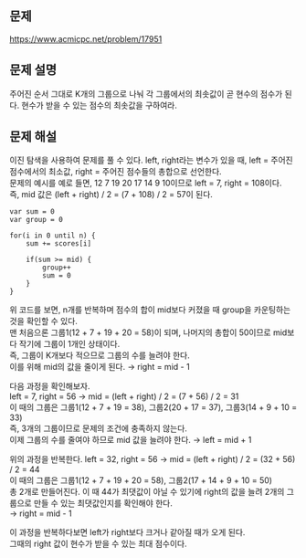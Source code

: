 ## 문제
https://www.acmicpc.net/problem/17951

## 문제 설명
주어진 순서 그대로 K개의 그룹으로 나눠 각 그룹에서의 최솟값이 곧 현수의 점수가 된다.
현수가 받을 수 있는 점수의 최솟값을 구하여라.

## 문제 해설
이진 탐색을 사용하여 문제를 풀 수 있다.
left, right라는 변수가 있을 때, left = 주어진 점수에서의 최소값, right = 주어진 점수들의 총합으로 선언한다.  
문제의 예시를 예로 들면, 12 7 19 20 17 14 9 10이므로 left = 7, right = 108이다.  
즉, mid 값은 (left + right) / 2 = (7 + 108) / 2 = 57이 된다.  
```
var sum = 0
var group = 0

for(i in 0 until n) {
    sum += scores[i]

    if(sum >= mid) {
        group++
        sum = 0
    }
}
```
위 코드를 보면, n개를 반복하며 점수의 합이 mid보다 커졌을 때 group을 카운팅하는 것을 확인할 수 있다.  
맨 처음으론 그룹1(12 + 7 + 19 + 20 = 58)이 되며,  나머지의 총합이 50이므로 mid보다 작기에 그룹이 1개인 상태이다.  
즉, 그룹이 K개보다 적으므로 그룹의 수를 늘려야 한다.  
이를 위해 mid의 값을 줄이게 된다. → right = mid - 1  

다음 과정을 확인해보자.  
left = 7, right = 56 → mid = (left + right) / 2 = (7 + 56) / 2 = 31  
이 때의 그룹은 그룹1(12 + 7 + 19 = 38), 그룹2(20 + 17 = 37), 그룹3(14 + 9 + 10 = 33)  
즉, 3개의 그룹이므로 문제의 조건에 충족하지 않는다.  
이제 그룹의 수를 줄여야 하므로 mid 값을 늘려야 한다. → left = mid + 1

위의 과정을 반복한다.
left = 32, right = 56 → mid = (left + right) / 2 = (32 + 56) / 2 = 44  
이 때의 그룹은 그룹1(12 + 7 + 19 + 20 = 58), 그룹2(17 + 14 + 9 + 10 = 50)  
총 2개로 만들어진다. 이 때 44가 최댓값이 아닐 수 있기에 right의 값을 늘려 2개의 그룹으로 만들 수 있는 최댓값인지를 확인해야 한다.  
→ right = mid - 1  

이 과정을 반복하다보면 left가 right보다 크거나 같아질 때가 오게 된다.  
그때의 right 값이 현수가 받을 수 있는 최대 점수이다.
